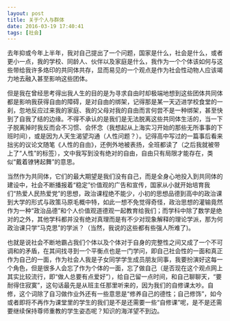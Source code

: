 ```yaml
---
layout: post
title: 关于个人与群体
date: 2016-03-19 17:40:41
tags: [社会]
---
```


去年抑或今年上半年，我对自己提出了一个问题，国家是什么，社会是什么，或者更小一点，我的学校、同龄人、伙伴以及家庭是什么，我作为一个个体该如何与这些带给我许多烙印的共同体共存，显而易见的一个观点是作为社会性动物人应该竭力地去融入甚至影响这些团体。

但是我在曾经思考得出我人生的目的是为寻求自由时却极端地想到这些团体共同体都是影响我获得自由的障碍，是对自由的绑架，记得那是某一天迈进学校食堂的一刹，忽地反应过来我的家庭、我的父母对我的自由而言何尝不是一种绑架，甚至快到了自我了结的边缘。不得不承认的是我们是无法脱离这些共同体生活的，当一下子脱离掉时我反而会不习惯、会怀念（我想起从上海实习开始的那些无所事事的下班时间），或是因为人天生渴望沟通（人性问题？）。记得高中写过的一篇事后看来拙劣的议论文随笔《人性的自由》，还例外地被表扬，全班都读了（之后我就被带上了“人性”的标签），文中我写到没有绝对的自由，自由只有局限才能存在，类似“戴着镣铐起舞”的意思。

当然作为共同体，它们的最大期望是我们没有自己，而是全身心地投入到共同体的建设中，社会不断播报着“稳定”价值观的广告和宣传，国家从小就开始培育我们“热爱人民热爱党”的思想，政治课程绝不能少，小初的思想品德到高中的政治课到大学的形式与政策马原毛概中特，如此一想不免觉得奇怪，政治思想的灌输竟然作为一种“政治品德”和个人价值观道德观一起教育给我们；而学科中除了数学是绝对的之外，其他学科都并没有绝对真理而是有不少对现象解释的理论学派，那为何政治课只学“马克思”的学派？（当然，我说的这些都有些强人所难了)。

也就是说社会不断地霸占我们个体以及个体对于自身的完整性之间又成了一个不可调和的矛盾，在其间找寻到一个平衡点也是一门学问，即自己社会性的一面和真正作为自己的一面，作为社会人我是子女同学学生成员朋友同事，我要扮演好这每一个角色，但是很多人会忘了作为个体的一面，忘了做自己（是否现在这个观点网上其实比较流行，即“做人总要有点爱好”），给自己留一点时间，和自己聊聊天，“要耐得住寂寞”，这句话最先是从班主任那里听来的，因为我们的自修课太吵。自修，这个词除了自习做作业外还有一些意思是“修养自己的德性；自己修饰”，如今或者即将不再作为课堂里的学生的我们是不是还需要一些“自修课”呢，是不是还需要继续保持尊师重教的学生姿态呢？知识的海洋望不到边。